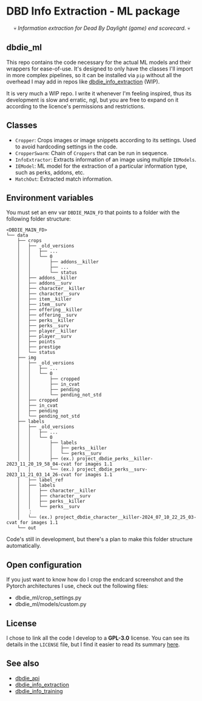 # DBD Info Extraction - ML package

<center>💀 <i>Information extraction for Dead By Daylight (game) end scorecard.</i> 💀</center>

## dbdie_ml

This repo contains the code necessary for the actual ML models and their wrappers for ease-of-use. It's designed to only have the classes I'll import in more complex pipelines, so it can be installed via `pip` without all the overhead I may add in repos like [dbdie_info_extraction](https://github.com/trOOnies/dbd_info_extraction) (WIP).

It is very much a WIP repo. I write it whenever I'm feeling inspired, thus its development is slow and erratic, ngl, but you are free to expand on it according to the licence's permissions and restrictions.

## Classes

- `Cropper`: Crops images or image snippets according to its settings. Used to avoid hardcoding settings in the code.
- `CropperSwarm`: Chain of `Croppers` that can be run in sequence.
- `InfoExtractor`: Extracts information of an image using multiple `IEModels`.
- `IEModel`: ML model for the extraction of a particular information type, such as perks, addons, etc.
- `MatchOut`: Extracted match information.

## Environment variables

You must set an env var `DBDIE_MAIN_FD` that points to a folder with the following folder structure:

```
<DBDIE_MAIN_FD>
└── data
    ├── crops
    │   ├── _old_versions
    │   │   ├── ...
    │   │   └── 0
    │   │       ├── addons__killer
    │   │       ├── ...
    │   │       └── status
    │   ├── addons__killer
    │   ├── addons__surv
    │   ├── character__killer
    │   ├── character__surv
    │   ├── item__killer
    │   ├── item__surv
    │   ├── offering__killer
    │   ├── offering__surv
    │   ├── perks__killer
    │   ├── perks__surv
    │   ├── player__killer
    │   ├── player__surv
    │   ├── points
    │   ├── prestige
    │   └── status
    ├── img
    │   ├── _old_versions
    │   │   ├── ...
    │   │   └── 0
    │   │       ├── cropped
    │   │       ├── in_cvat
    │   │       ├── pending
    │   │       └── pending_not_std
    │   ├── cropped
    │   ├── in_cvat
    │   ├── pending
    │   └── pending_not_std
    ├── labels
    │   ├── _old_versions
    │   │   ├── ...
    │   │   └── 0
    │   │       ├── labels
    │   │       │   ├── perks__killer
    │   │       │   └── perks__surv
    │   │       ├── (ex.) project_dbdie_perks__killer-2023_11_20_19_58_04-cvat for images 1.1
    │   │       └── (ex.) project_dbdie_perks__surv-2023_11_21_03_14_26-cvat for images 1.1
    │   ├── label_ref
    │   ├── labels
    │   │   ├── character__killer
    │   │   ├── character__surv
    │   │   ├── perks__killer
    │   │   └── perks__surv
    │   ⋮
    │   └── (ex.) project_dbdie_character__killer-2024_07_10_22_25_03-cvat for images 1.1
    └── out
```

Code's still in development, but there's a plan to make this folder structure automatically.

## Open configuration

If you just want to know how do I crop the endcard screenshot and the Pytorch architectures I use, check out the following files:

- dbdie_ml/crop_settings.py
- dbdie_ml/models/custom.py

## License

I chose to link all the code I develop to a **GPL-3.0** license. You can see its details in the `LICENSE` file, but I find it easier to read its summary [here](https://choosealicense.com/licenses/gpl-3.0/).

## See also

- [dbdie_api](https://github.com/trOOnies/dbdie_api)
- [dbdie_info_extraction](https://github.com/trOOnies/dbd_info_extraction)
- [dbdie_info_training](https://github.com/trOOnies/dbd_info_training)
